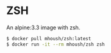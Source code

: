 ZSH
===

An alpine:3.3 image with zsh.

```zsh
$ docker pull mhoush/zsh:latest
$ docker run -it --rm mhoush/zsh zsh
```
